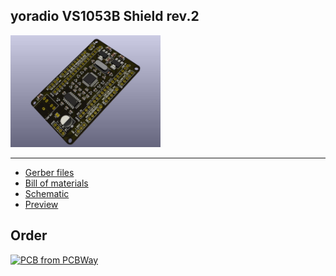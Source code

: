 ## yoradio VS1053B Shield rev.2
<img src="vs1053shield_v2_01.jpg" width="240" height="auto" />

---
- [Gerber files](vs1053shield_v2_GBR.zip)
- [Bill of materials](vs1053shield_v2_BOM_aliexpress.pdf)
- [Schematic](vs1053shield_v2_SCH.pdf)
- [Preview](vs1053shield_v2_02.jpg)

## Order
<a href="https://www.pcbway.com/project/shareproject/yoRadio_VS1053B_Shield_rev_2_8f12d5d9.html" target="_blank"><img src="https://www.pcbway.com/project/img/images/frompcbway-1220.png" alt="PCB from PCBWay" /></a>
